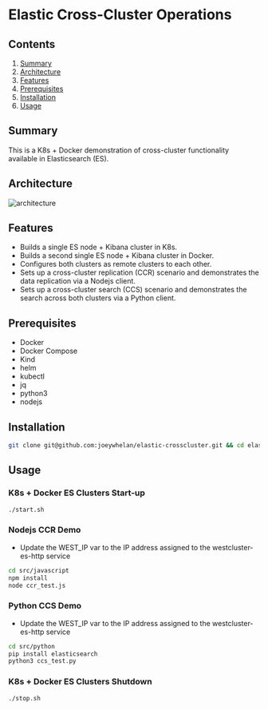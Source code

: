 # Elastic Cross-Cluster Operations
## Contents
1.  [Summary](#summary)
2.  [Architecture](#architecture)
3.  [Features](#features)
4.  [Prerequisites](#prerequisites)
5.  [Installation](#installation)
6.  [Usage](#usage)

## Summary <a name="summary"></a>
This is a K8s + Docker demonstration of cross-cluster functionality available in Elasticsearch (ES).

## Architecture <a name="architecture"></a>
![architecture](https://docs.google.com/drawings/d/e/2PACX-1vTI0pMreEb2HVXxjg-uwheciHLMwyZchudpT_aLAI_blDq4snpM6oCU2AfncAWUgNVLKaWmkhTaiAFd/pub?w=1055&h=722)  

## Features <a name="features"></a>
- Builds a single ES node + Kibana cluster in K8s.
- Builds a second single ES node + Kibana cluster in Docker.
- Configures both clusters as remote clusters to each other.
- Sets up a cross-cluster replication (CCR) scenario and demonstrates the data replication via a Nodejs client.
- Sets up a cross-cluster search (CCS) scenario and demonstrates the search across both clusters via a Python client.


## Prerequisites <a name="prerequisites"></a>
- Docker
- Docker Compose
- Kind
- helm
- kubectl
- jq
- python3
- nodejs

## Installation <a name="installation"></a>
```bash
git clone git@github.com:joeywhelan/elastic-crosscluster.git && cd elastic-crosscluster
```

## Usage <a name="usage"></a>
### K8s + Docker ES Clusters Start-up
```bash
./start.sh
```
### Nodejs CCR Demo
- Update the WEST_IP var to the IP address assigned to the westcluster-es-http service
```bash
cd src/javascript
npm install
node ccr_test.js
```
### Python CCS Demo
- Update the WEST_IP var to the IP address assigned to the westcluster-es-http service
```bash
cd src/python
pip install elasticsearch
python3 ccs_test.py
```
### K8s + Docker ES Clusters Shutdown
```bash
./stop.sh
```